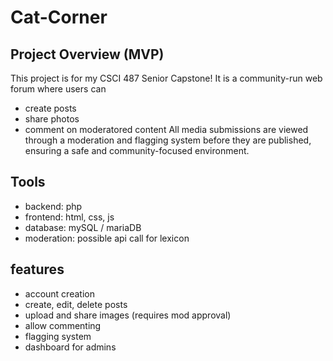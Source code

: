 # Cat-Corner
## Project Overview (MVP)
This project is for my CSCI 487 Senior Capstone!  It is a community-run web forum where users can
* create posts
* share photos
* comment on moderatored content
All media submissions are viewed through a moderation and flagging system before they are published, ensuring a safe and community-focused environment.  

## Tools
* backend: php
* frontend: html, css, js
* database: mySQL / mariaDB
* moderation: possible api call for lexicon

## features
* account creation
* create, edit, delete posts
* upload and share images (requires mod approval)
* allow commenting
* flagging system
* dashboard for admins
